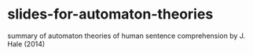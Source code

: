 # slides-for-automaton-theories
summary of automaton theories of human sentence comprehension by J. Hale (2014)
